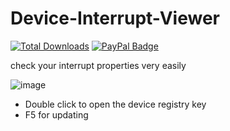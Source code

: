 # Device-Interrupt-Viewer
[![Total Downloads](https://img.shields.io/github/downloads/LuSlower/Device-Affinity-Checker/total.svg)](https://github.com/LuSlower/Device-Affinity-Checker/releases) [![PayPal Badge](https://img.shields.io/badge/PayPal-003087?logo=paypal&logoColor=fff&style=flat)](https://paypal.me/eldontweaks) 

check your interrupt properties very easily

![image](https://github.com/user-attachments/assets/eb8a70b6-349b-4952-8b8f-3e32de61a5fa)

* Double click to open the device registry key
* F5 for updating

